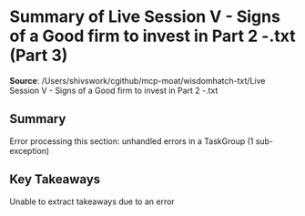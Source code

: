 # Summary of Live Session V - Signs of a Good firm to invest in Part 2 -.txt (Part 3)

**Source**: /Users/shivswork/cgithub/mcp-moat/wisdomhatch-txt/Live Session V - Signs of a Good firm to invest in Part 2 -.txt

## Summary
Error processing this section: unhandled errors in a TaskGroup (1 sub-exception)

## Key Takeaways
Unable to extract takeaways due to an error
